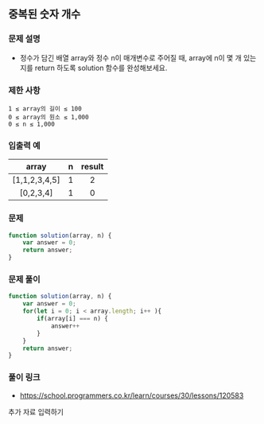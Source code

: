 ##  중복된 숫자 개수

### 문제 설명
- 정수가 담긴 배열 array와 정수 n이 매개변수로 주어질 때, array에 n이 몇 개 있는 지를 return 하도록 solution 함수를 완성해보세요.

### 제한 사항
```
1 ≤ array의 길이 ≤ 100
0 ≤ array의 원소 ≤ 1,000
0 ≤ n ≤ 1,000
```

### 입출력 예 
|array|n|result|
|:---:|:-:|:--:|
|[1,1,2,3,4,5]|1|2|
|[0,2,3,4]|1|0|

### 문제
```javascript
function solution(array, n) {
    var answer = 0;
    return answer;
}
```

### 문제 풀이
```javascript
function solution(array, n) {
    var answer = 0;
    for(let i = 0; i < array.length; i++ ){
        if(array[i] === n) {
            answer++
        }
    }
    return answer;
}
```

### 풀이 링크

- https://school.programmers.co.kr/learn/courses/30/lessons/120583


추가 자료 입력하기 
